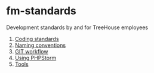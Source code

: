 fm-standards
============

Development standards by and for TreeHouse employees


1. [Coding standards](00-coding-standards.md)
2. [Naming conventions](01-naming-conventions.md)
3. [GIT workflow](02-git-workflow.md)
4. [Using PHPStorm](03-using-phpstorm.md)
5. [Tools](04-tools.md)
